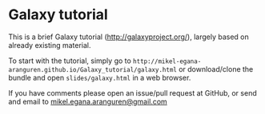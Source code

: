 Galaxy tutorial
===============

This is a brief Galaxy tutorial (http://galaxyproject.org/), largely based on already existing material.

To start with the tutorial, simply go to `http://mikel-egana-aranguren.github.io/Galaxy_tutorial/galaxy.html` or download/clone the bundle and open `slides/galaxy.html` in a web browser.

If you have comments please open an issue/pull request at GitHub, or send and email to mikel.egana.aranguren@gmail.com